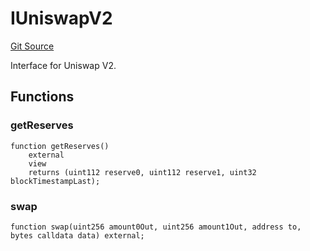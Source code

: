 # IUniswapV2
[Git Source](https://github.com/NaniDAO/accounts/blob/fb62ae7d2c128e746e2f23d9357928dc2e00e7cf/src/paymasters/NEETH.sol)

Interface for Uniswap V2.


## Functions
### getReserves


```solidity
function getReserves()
    external
    view
    returns (uint112 reserve0, uint112 reserve1, uint32 blockTimestampLast);
```

### swap


```solidity
function swap(uint256 amount0Out, uint256 amount1Out, address to, bytes calldata data) external;
```

